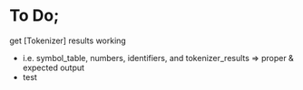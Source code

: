# To Do;
get [Tokenizer] results working 
- i.e. symbol_table, numbers, identifiers, and tokenizer_results => proper & expected output
- test